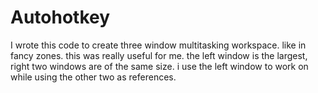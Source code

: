 # Autohotkey
I wrote this code to create three window multitasking workspace.
like in fancy zones.
this was really useful for me. the left window is the largest,
right two windows are of the same size. i use the left window to work on
while using the other two as references.
